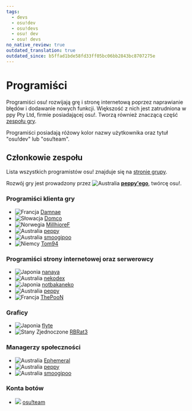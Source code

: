 ```yaml
---
tags:
  - devs
  - osu!dev
  - osu!devs
  - osu! dev
  - osu! devs
no_native_review: true
outdated_translation: true
outdated_since: b5ffad1bde58fd33ff05bc06bb2843bc8707275e
---
```


# Programiści

Programiści osu! rozwijają grę i stronę internetową poprzez naprawianie błędów i dodawanie nowych funkcji. Większość z nich jest zatrudniona w ppy Pty Ltd, firmie posiadającej osu!. Tworzą również znaczącą część [zespołu gry](/wiki/People/The_Team).

Programiści posiadają różowy kolor nazwy użytkownika oraz tytuł "osu!dev" lub "osu!team".

## Członkowie zespołu

Lista wszystkich programistów osu! znajduje się na [stronie grupy](https://osu.ppy.sh/groups/11).

Rozwój gry jest prowadzony przez ![][flag_AU] **[peppy'ego](https://osu.ppy.sh/users/2)**, twórcę osu!.

### Programiści klienta gry

- ![][flag_FR] [Damnae](https://osu.ppy.sh/users/989377)
- ![][flag_SK] [Domco](https://osu.ppy.sh/users/3562660)
- ![][flag_NO] [MillhioreF](https://osu.ppy.sh/users/941094)
- ![][flag_AU] [peppy](https://osu.ppy.sh/users/2)
- ![][flag_AU] [smoogipoo](https://osu.ppy.sh/users/1040328)
- ![][flag_DE] [Tom94](https://osu.ppy.sh/users/1857058)

### Programiści strony internetowej oraz serwerowcy

- ![][flag_JP] [nanaya](https://osu.ppy.sh/users/2387883)
- ![][flag_AU] [nekodex](https://osu.ppy.sh/users/102)
- ![][flag_JP] [notbakaneko](https://osu.ppy.sh/users/10751776)
- ![][flag_AU] [peppy](https://osu.ppy.sh/users/2)
- ![][flag_FR] [ThePooN](https://osu.ppy.sh/users/718454)

### Graficy

- ![][flag_JP] [flyte](https://osu.ppy.sh/users/3103765)
- ![][flag_US] [RBRat3](https://osu.ppy.sh/users/307202)

### Managerzy społeczności

- ![][flag_AU] [Ephemeral](https://osu.ppy.sh/users/102335)
- ![][flag_AU] [peppy](https://osu.ppy.sh/users/2)
- ![][flag_AU] [smoogipoo](https://osu.ppy.sh/users/1040328)

### Konta botów

- ![][flag___] [osu!team](https://osu.ppy.sh/users/4341397)

[flag_AU]: /wiki/shared/flag/AU.gif "Australia"
[flag_DE]: /wiki/shared/flag/DE.gif "Niemcy"
[flag_FR]: /wiki/shared/flag/FR.gif "Francja"
[flag_JP]: /wiki/shared/flag/JP.gif "Japonia"
[flag_NO]: /wiki/shared/flag/NO.gif "Norwegia"
[flag_SK]: /wiki/shared/flag/SK.gif "Słowacja"
[flag_US]: /wiki/shared/flag/US.gif "Stany Zjednoczone"
[flag___]: /wiki/shared/flag/__.gif
